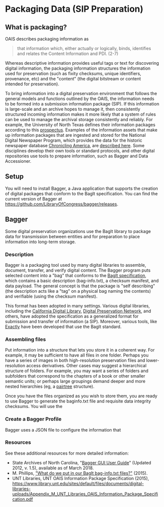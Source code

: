 # Packaging Data (SIP Preparation)

## What is packaging?

OAIS describes packaging information as

> that information which, either actually or logically, binds,
identifies and relates the Content Information and PDI. (2-7)

Whereas descriptive information provides useful tags or text for discovering digital information,
the packaging information structures the information used for preservation (such as
fixity checksums, unique identifiers, provenance, etc) and the "content" (the digital bitstream
or content intended for preservation).

To bring information into a digital preservation environment that follows the general
models and functions outlined by the OAIS, the information needs to be formed into a
submission information package (SIP). If this information is large-scale and an archive
hopes to manage it, then consistently structured incoming information makes it more likely
that a system of rules can be used to manage the archival storage consistently and
reliably. For example, the University of North Texas defines their information packages according to
this [prospectus](https://www.library.unt.edu/sites/default/files/documents/digital-libraries-uploads/Appendix_M_UNT_Libraries_OAIS_Information_Package_Specification.pdf). Examples of the information assets that make up
information packages that are ingested and stored for the National Digital Newspaper Program,
which provides the data for the historic newspaper database [Chronicling America](https://chroniclingamerica.loc.gov/), are [described here](http://www.loc.gov/ndnp/guidelines/examples.html).
Some disciplines develop their own tools or standard protocols, and other digital repositories
use tools to prepare information, such as Bagger and Data Accessioner.

## Setup

You will need to install Bagger, a Java application that supports the creation of digital packages that conform to the BagIt specification.
You can find the current version of Bagger at https://github.com/LibraryOfCongress/bagger/releases.

## Bagger

Some digital preservation organizations use the BagIt library to package data for
transmission between entities and for preparation to place information into long-term
storage.

### Description

Bagger is a packaging tool used by many digital libraries to assemble, document,
transfer, and verify digital content. The Bagger program puts selected content
into a "bag" that conforms to the [BagIt specification](https://tools.ietf.org/html/draft-kunze-bagit-14),
which contains a basic description (bag-info.txt), a checksum manifest,
and data payload. The general concept is that the package is "self describing" (the description
acts like a "tag" on a physical bag naming the contents) and verifiable (using the
checksum manifest).

This format has been adopted in many settings. Various digital libraries, including the
[California Digital Library](https://www.cdlib.org/cdlinfo/2008/07/02/bagit-transferring-digital-content/),
[Digital Preservation Network](https://docs.google.com/document/d/1JqKMFn9KfeIMAAEdOGQr6LZPqNWx8Qubi12uoUXi2QU/edit),
and others, have adopted the specification as a generalized format
for submission and transfer of information (a SIP). Moreover, various tools, like
[Exactly](https://www.weareavp.com/products/exactly/) have been developed that use the BagIt standard.

### Assembling files

Put information into a structure that lets you store it in a coherent way. For example,
it may be sufficient to have all files in one folder. Perhaps you have a series of images in both
high-resolution preservation files and lower-resolution access derivatives.
Other cases may suggest a hierarchical structure of folders. For example,
you may want a series of folders and subfolders that correspond to the chapters of a
book or other smaller semantic units; or perhaps large groupings demand deeper and
more nested hierarchies (eg, a [pairtree](https://confluence.ucop.edu/display/Curation/PairTree) structure).

Once you have the files organized as you wish to store them, you are ready to use
Bagger to generate the baginfo.txt file and requisite data integrity checksums.
You will use the

### Create a Bagger Profile

Bagger uses a JSON file to configure the information that


### Resources
See these additional resources for more detailed information:
* State Archives of North Carolina, "[Bagger GUI User Guide](https://files.nc.gov/dncr-archives/documents/files/using_bagger.pdf)" (Updated 2012, v. 1.5), available as of March 2018.
* M. Phillips, ["What do we put in our BagIt bag-info.txt files?"](https://vphill.com/journal/post/4142/) (2015).
* UNT Libraries, UNT OAIS Information Package Specification (2015), https://www.library.unt.edu/sites/default/files/documents/digital-libraries-uploads/Appendix_M_UNT_Libraries_OAIS_Information_Package_Specification.pdf

